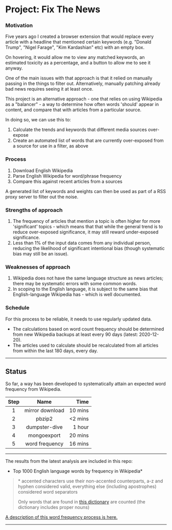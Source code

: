 # Project: Fix The News

### Motivation

Five years ago I created a browser extension that would replace every article with a headline that mentioned certain
keywords (e.g. "Donald Trump", "Nigel Farage", "Kim Kardashian" etc) with an empty box.

On hovering, it would allow me to view any matched keywords, an estimated toxicity as a percentage,
and a button to allow me to see it anyway.

One of the main issues with that approach is that it relied on manually passing in the things to filter out.
Alternatively, manually patching already bad news requires seeing it at least once.

This project is an alternative approach - one that relies on using Wikipedia as a "balancer" - a way to determine
how often words 'should' appear in content, and compare that with articles from a particular source.

In doing so, we can use this to:

1. Calculate the trends and keywords that different media sources over-expose
2. Create an automated list of words that are currently over-exposed from a source for use in a filter, as above

### Process

1. Download English Wikipedia
2. Parse English Wikipedia for word/phrase frequency
3. Compare this against recent articles from a sources

A generated list of keywords and weights can then be used as part of a RSS proxy server to filter out the noise.

### Strengths of approach

1. The frequency of articles that mention a topic is often higher for more 'significant' topics - which means that
   that while the general trend is to reduce over-exposed significance, it may still reward under-exposed significance.
2. Less than 1% of the input data comes from any individual person, reducing the likelihood of significant intentional bias
   (though systematic bias may still be an issue).

### Weaknesses of approach

1. Wikipedia does not have the same language structure as news articles; there may be systematic errors with some common words.
2. In scoping to the English language, it is subject to the same bias that English-language Wikipedia has - which is well documented.

### Schedule

For this process to be reliable, it needs to use regularly updated data.

- The calculations based on word count frequency should be determined from new Wikipedia backups at least every 90 days (latest: 2020-12-20).
- The articles used to calculate should be recalculated from all articles from within the last 180 days, every day.

---

## Status

So far, a way has been developed to systematically attain an expected word frequency from Wikipedia.

| Step |      Name       |    Time |
| :--: | :-------------: | ------: |
|  1   | mirror download | 10 mins |
|  2   |     pbzip2      | <2 mins |
|  3   |  dumpster-dive  |  1 hour |
|  4   |   mongoexport   | 20 mins |
|  5   | word frequency  | 16 mins |

---

The results from the latest analysis are included in this repo:

- Top 1000 English language words by frequency in Wikipedia\*

> \* accented characters use their non-accented counterparts,
> a-z and hyphen considered valid, everything else (including apostrophes) considered word separators
>
> Only words that are found in [this dictionary](https://github.com/dwyl/english-words/blob/master/words_dictionary.json) are counted
> (the dictionary includes proper nouns)

[A description of this word frequency process is here.](https://tom.bio/blog/reading-every-word-on-wikipedia-using-node-js)

---
